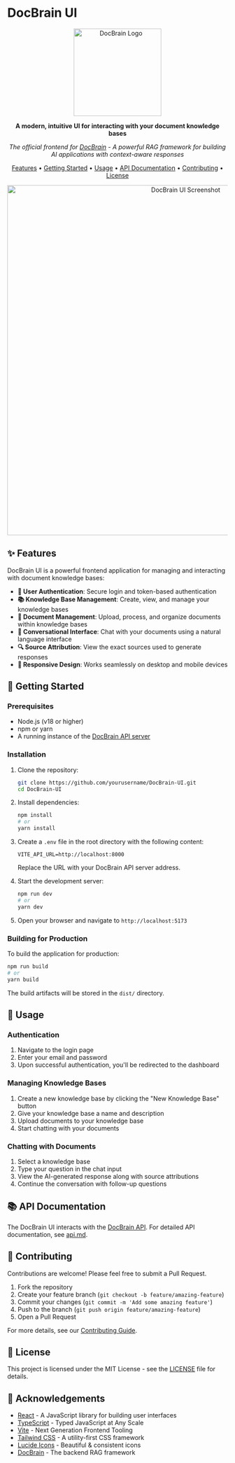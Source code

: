 # DocBrain UI

<p align="center">
  <img src="https://via.placeholder.com/200x200?text=DocBrain" alt="DocBrain Logo" width="200" height="200">
</p>

<p align="center">
  <b>A modern, intuitive UI for interacting with your document knowledge bases</b>
</p>

<p align="center">
  <i>The official frontend for <a href="https://github.com/shivama205/DocBrain">DocBrain</a> - A powerful RAG framework for building AI applications with context-aware responses</i>
</p>

<p align="center">
  <a href="#features">Features</a> •
  <a href="#getting-started">Getting Started</a> •
  <a href="#usage">Usage</a> •
  <a href="#api-documentation">API Documentation</a> •
  <a href="#contributing">Contributing</a> •
  <a href="#license">License</a>
</p>

<p align="center">
  <img src="https://via.placeholder.com/800x400?text=DocBrain+UI+Screenshot" alt="DocBrain UI Screenshot" width="800">
</p>

## ✨ Features

DocBrain UI is a powerful frontend application for managing and interacting with document knowledge bases:

- **🔐 User Authentication**: Secure login and token-based authentication
- **📚 Knowledge Base Management**: Create, view, and manage your knowledge bases
- **📄 Document Management**: Upload, process, and organize documents within knowledge bases
- **💬 Conversational Interface**: Chat with your documents using a natural language interface
- **🔍 Source Attribution**: View the exact sources used to generate responses
- **📱 Responsive Design**: Works seamlessly on desktop and mobile devices

## 🚀 Getting Started

### Prerequisites

- Node.js (v18 or higher)
- npm or yarn
- A running instance of the [DocBrain API server](https://github.com/shivama205/DocBrain)

### Installation

1. Clone the repository:
   ```bash
   git clone https://github.com/yourusername/DocBrain-UI.git
   cd DocBrain-UI
   ```

2. Install dependencies:
   ```bash
   npm install
   # or
   yarn install
   ```

3. Create a `.env` file in the root directory with the following content:
   ```
   VITE_API_URL=http://localhost:8000
   ```
   Replace the URL with your DocBrain API server address.

4. Start the development server:
   ```bash
   npm run dev
   # or
   yarn dev
   ```

5. Open your browser and navigate to `http://localhost:5173`

### Building for Production

To build the application for production:

```bash
npm run build
# or
yarn build
```

The build artifacts will be stored in the `dist/` directory.

## 📖 Usage

### Authentication

1. Navigate to the login page
2. Enter your email and password
3. Upon successful authentication, you'll be redirected to the dashboard

### Managing Knowledge Bases

1. Create a new knowledge base by clicking the "New Knowledge Base" button
2. Give your knowledge base a name and description
3. Upload documents to your knowledge base
4. Start chatting with your documents

### Chatting with Documents

1. Select a knowledge base
2. Type your question in the chat input
3. View the AI-generated response along with source attributions
4. Continue the conversation with follow-up questions

## 📚 API Documentation

The DocBrain UI interacts with the [DocBrain API](https://github.com/shivama205/DocBrain). For detailed API documentation, see [api.md](api.md).

## 🤝 Contributing

Contributions are welcome! Please feel free to submit a Pull Request.

1. Fork the repository
2. Create your feature branch (`git checkout -b feature/amazing-feature`)
3. Commit your changes (`git commit -m 'Add some amazing feature'`)
4. Push to the branch (`git push origin feature/amazing-feature`)
5. Open a Pull Request

For more details, see our [Contributing Guide](CONTRIBUTING.md).

## 📄 License

This project is licensed under the MIT License - see the [LICENSE](LICENSE) file for details.

## 🙏 Acknowledgements

- [React](https://reactjs.org/) - A JavaScript library for building user interfaces
- [TypeScript](https://www.typescriptlang.org/) - Typed JavaScript at Any Scale
- [Vite](https://vitejs.dev/) - Next Generation Frontend Tooling
- [Tailwind CSS](https://tailwindcss.com/) - A utility-first CSS framework
- [Lucide Icons](https://lucide.dev/) - Beautiful & consistent icons
- [DocBrain](https://github.com/shivama205/DocBrain) - The backend RAG framework 